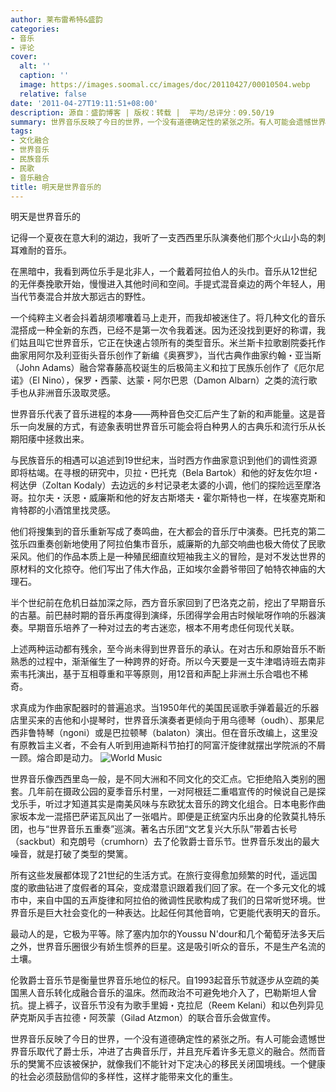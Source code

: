 ```yaml
---
author: 莱布雷希特&盛韵
categories:
- 音乐
- 评论
cover:
  alt: ''
  caption: ''
  image: https://images.soomal.cc/images/doc/20110427/00010504.webp
  relative: false
date: '2011-04-27T19:11:51+08:00'
description: 源自：盛韵博客 | 版权：转载 |  平均/总评分：09.50/19
summary: 世界音乐反映了今日的世界，一个没有道德确定性的紧张之所。有人可能会遗憾世界音乐取代了爵士乐，冲进了古典音乐厅，并且充斥着许多无意义的融合。然而音乐的樊篱不应该被保护，就像我们不能针对下定决心的移民关闭国境线。一个健康的社会必须鼓励信仰的多样性，这样才能带来文化的重生。
tags:
- 文化融合
- 世界音乐
- 民族音乐
- 民歌
- 音乐融合
title: 明天是世界音乐的
---
```


明天是世界音乐的

记得一个夏夜在意大利的湖边，我听了一支西西里乐队演奏他们那个火山小岛的刺耳难耐的音乐。

在黑暗中，我看到两位乐手是北非人，一个戴着阿拉伯人的头巾。音乐从12世纪的无伴奏挽歌开始，慢慢进入其他时间和空间。手提式混音桌边的两个年轻人，用当代节奏混合并放大那远古的野性。

一个纯粹主义者会抖着胡须嘟囔着马上走开，而我却被迷住了。将几种文化的音乐混搭成一种全新的东西，已经不是第一次令我着迷。因为还没找到更好的称谓，我们姑且叫它世界音乐，它正在快速占领所有的类型音乐。米兰斯卡拉歌剧院委托作曲家用阿尔及利亚街头音乐创作了新编《奥赛罗》，当代古典作曲家约翰・亚当斯（John Adams）融合常春藤高校诞生的后极简主义和拉丁民族乐创作了《厄尔尼诺》（El Nino），保罗・西蒙、达蒙・阿尔巴恩（Damon Albarn）之类的流行歌手也从非洲音乐汲取灵感。

世界音乐代表了音乐进程的本身――两种音色交汇后产生了新的和声能量。这是音乐一向发展的方式，有迹象表明世界音乐可能会将白种男人的古典乐和流行乐从长期阳痿中拯救出来。

与民族音乐的相遇可以追述到19世纪末，当时西方作曲家意识到他们的调性资源即将枯竭。在寻根的研究中，贝拉・巴托克（Bela Bartok）和他的好友佐尔坦・柯达伊（Zoltan Kodaly）去边远的乡村记录老太婆的小调，他们的探险远至摩洛哥。拉尔夫・沃恩・威廉斯和他的好友古斯塔夫・霍尔斯特也一样，在埃塞克斯和肯特郡的小酒馆里找灵感。

他们将搜集到的音乐重新写成了奏鸣曲，在大都会的音乐厅中演奏。巴托克的第二弦乐四重奏创新地使用了阿拉伯集市音乐，威廉斯的九部交响曲也极大倚仗了民歌采风。他们的作品本质上是一种殖民细直纹短袖我主义的冒险，是对不发达世界的原材料的文化掠夺。他们写出了伟大作品，正如埃尔金爵爷带回了帕特农神庙的大理石。

半个世纪前在危机日益加深之际，西方音乐家回到了巴洛克之前，挖出了早期音乐的古墓。前巴赫时期的音乐再度得到演绎，乐团得学会用古时候呲呀作响的乐器演奏。早期音乐培养了一种对过去的考古迷恋，根本不用考虑任何现代关联。

上述两种运动都有残余，至今尚未得到世界音乐的承认。在对古乐和原始音乐不断熟悉的过程中，渐渐催生了一种跨界的好奇。所以今天要是一支牛津唱诗班去南非索韦托演出，基于互相尊重和平等原则，用12音和声配上非洲土乐合唱也不稀奇。

求真成为作曲家配器时的普遍追求。当1950年代的美国民谣歌手弹着最近的乐器店里买来的吉他和小提琴时，世界音乐演奏者更倾向于用乌德琴（oudh）、那果尼西非鲁特琴（ngoni）或是巴拉顿琴（balaton）演出。但在音乐改编上，这里没有原教旨主义者，不会有人听到用迪斯科节拍打的阿富汗旋律就摆出学院派的不屑一顾。熔合即是动力。
![World Music](https://images.soomal.cc/images/doc/20110427/00010504.webp)





世界音乐像西西里岛一般，是不同大洲和不同文化的交汇点。它拒绝陷入类别的圈套。几年前在摄政公园的夏季音乐村里，一对阿根廷二重唱宣传的时候说自己是探戈乐手，听过才知道其实是南美风味与东欧犹太音乐的跨文化组合。日本电影作曲家坂本龙一混搭巴萨诺瓦风出了一张唱片。即便是正统室内乐出身的伦敦莫扎特乐团，也与“世界音乐五重奏”巡演。著名古乐团“文艺复兴大乐队”带着古长号（sackbut）和克朗号（crumhorn）去了伦敦爵士音乐节。世界音乐发出的最大噪音，就是打破了类型的樊篱。

所有这些发展都体现了21世纪的生活方式。在旅行变得愈加频繁的时代，遥远国度的歌曲钻进了度假者的耳朵，变成潜意识跟着我们回了家。在一个多元文化的城市中，来自中国的五声旋律和阿拉伯的微调性民歌构成了我们的日常听觉环境。世界音乐是巨大社会变化的一种表达。比起任何其他音响，它更能代表明天的音乐。

最动人的是，它极为平等。除了塞内加尔的Youssu N'dour和几个葡萄牙法多天后之外，世界音乐圈很少有娇生惯养的巨星。这是吸引听众的音乐，不是生产名流的土壤。

伦敦爵士音乐节是衡量世界音乐地位的标尺。自1993起音乐节就逐步从空疏的美国黑人音乐转化成融合音乐的温床。然而政治不可避免地介入了，巴勒斯坦人曾抗。提上裤子，议音乐节没有为歌手里姆・克拉尼（Reem Kelani）和以色列异见萨克斯风手吉拉德・阿茨蒙（Gilad Atzmon）的联合音乐会做宣传。

世界音乐反映了今日的世界，一个没有道德确定性的紧张之所。有人可能会遗憾世界音乐取代了爵士乐，冲进了古典音乐厅，并且充斥着许多无意义的融合。然而音乐的樊篱不应该被保护，就像我们不能针对下定决心的移民关闭国境线。一个健康的社会必须鼓励信仰的多样性，这样才能带来文化的重生。